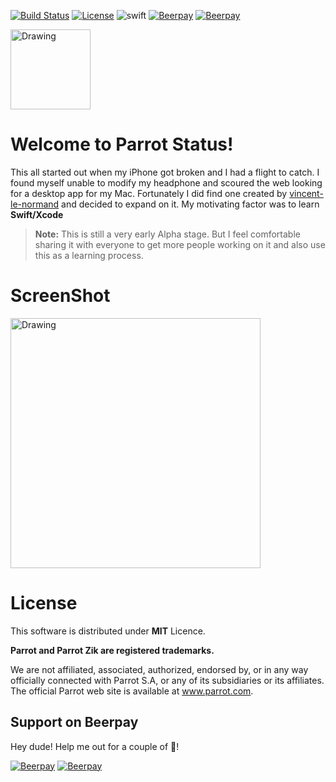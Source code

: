 
[![Build Status](https://travis-ci.org/picaso/parrot-zik-status.svg?branch=master)](https://travis-ci.org/picaso/parrot-zik-status)
[![License](https://img.shields.io/badge/licence-MIT-lightgrey.svg)](https://raw.githubusercontent.com/picaso/parrot-zik-status/master/LICENSE)
![swift](https://img.shields.io/badge/swift-2.2-orange.svg)
[![Beerpay](https://beerpay.io/picaso/parrot-zik-status/badge.svg?style=flat-square)](https://beerpay.io/picaso/parrot-zik-status)
[![Beerpay](https://beerpay.io/picaso/parrot-zik-status/make-wish.svg)](https://beerpay.io/picaso/parrot-zik-status)

<a href="http://picaso.github.io/parrot-zik-status/">
  <img src="http://picaso.github.io/parrot-zik-status/images/pzik-256.png" alt="Drawing" width="128px"/>
</a>

# Welcome to Parrot Status!


This all started out when my iPhone got broken and I had a flight to catch. I found myself unable to modify my headphone and scoured the web looking for a desktop app for my Mac. Fortunately I did find one created by [vincent-le-normand](https://github.com/vincent-le-normand/Parrot-Status) and decided to expand on it. My motivating factor was to learn **Swift/Xcode**


> **Note:**
> This is still a very early Alpha stage. But I feel comfortable sharing it with everyone to get more people working on it and also use this as a learning process.

# ScreenShot
<a href = "http://picaso.github.io/parrot-zik-status/images/screenshot.png">
  <img src="http://picaso.github.io/parrot-zik-status/images/screenshot.png" alt="Drawing" style="width: 400px;"/>
</a>

# License

This software is distributed under **MIT** Licence.

**Parrot and Parrot Zik are registered trademarks.**

We are not affiliated, associated, authorized, endorsed by, or in any way officially connected with Parrot S.A, or any of its subsidiaries or its affiliates. The official Parrot web site is available at www.parrot.com.

## Support on Beerpay
Hey dude! Help me out for a couple of :beers:!

[![Beerpay](https://beerpay.io/picaso/parrot-zik-status/badge.svg?style=beer-square)](https://beerpay.io/picaso/parrot-zik-status)  [![Beerpay](https://beerpay.io/picaso/parrot-zik-status/make-wish.svg?style=flat-square)](https://beerpay.io/picaso/parrot-zik-status?focus=wish)